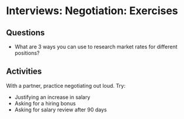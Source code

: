 # Interviews: Negotiation: Exercises

## Questions

* What are 3 ways you can use to research market rates for different positions?

## Activities

With a partner, practice negotiating out loud. Try:

* Justifying an increase in salary
* Asking for a hiring bonus
* Asking for salary review after 90 days

